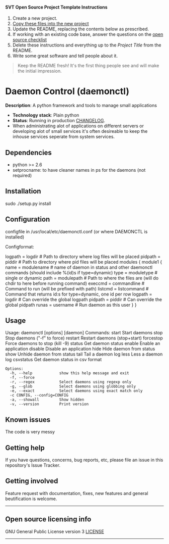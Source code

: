 #### SVT Open Source Project Template Instructions

1. Create a new project.
2. [Copy these files into the new project](#installation)
3. Update the README, replacing the contents below as prescribed.
4. If working with an existing code base, answer the questions on the [open source checklist](opensource-checklist.md)
5. Delete these instructions and everything up to the _Project Title_ from the README.
6. Write some great software and tell people about it.

> Keep the README fresh! It's the first thing people see and will make the initial impression.

# Daemon Control (daemonctl)

**Description**:  A python framework and tools to manage small applications

  - **Technology stack**: Plain python
  - **Status**:  Running in production [CHANGELOG](CHANGELOG.md).
  - When administrating alot of applications on different servers or developing alot of small services it's often desireable to keep the inhouse services seperate from system services.


## Dependencies

 - python >= 2.6
 - setprocname: to have cleaner names in ps for the daemons (not required)

## Installation

sudo ./setup.py install

## Configuration

configfile in /usr/local/etc/daemonctl.conf (or where DAEMONCTL is installed)

Configformat:

logpath = logdir # Path to directory where log files will be placed
pidpath = piddir # Path to directory where pid files will be placed
modules {
 module1 {
  name = modulename # name of daemon in status and other daemonctl commands (should include %(id)s if type=dynamic)
  type = moduletype # single or dynamic
  path = modulepath # Path to where the files are (will do chdir to here before running command)
  execcmd = commandline # Command to run (will be prefixed with path)
  listcmd = listcommand # Command that returns id:s for type=dynamic, one id per row
  logpath = logdir # Can override the global logpath
  pidpath = piddir # Can override the global pidpath
  runas = username # Run daemon as this user
 }
}

## Usage

Usage: daemonctl [options] <command> [daemon]
     Commands:
        start        Start daemons
        stop         Stop daemons ("-f" to force)
        restart      Restart daemons (stop+start)
        forcestop    Force daemons to stop (kill -9)
        status       Get daemon status
        enable       Enable an application
        disable      Disable an application
        hide         Hide daemon from status
        show         Unhide daemon from status
        tail         Tail a daemon log
        less         Less a daemon log
        csvstatus    Get daemon status in csv format

    Options:
      -h, --help            show this help message and exit
      -f, --force
      -r, --regex           Select daemons using regexp only
      -g, --glob            Select daemons using globbing only
      -e, --exact           Select daemons using exact match only
      -c CONFIG, --config=CONFIG
      -a, --showall         Show hidden
      -v, --version         Print version

## Known issues

The code is very messy

## Getting help

If you have questions, concerns, bug reports, etc, please file an issue in this repository's Issue Tracker.

## Getting involved

Feature request with documentation, fixes, new features and general beutification is welcome.

----

## Open source licensing info

GNU General Public License version 3
[LICENSE](LICENSE)

----

